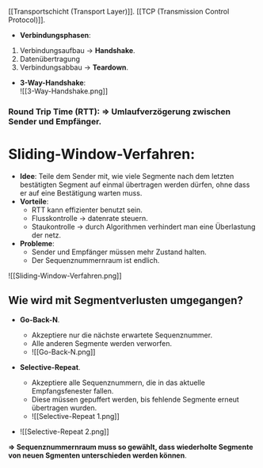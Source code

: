 [[Transportschicht (Transport Layer)]].
[[TCP (Transmission Control Protocol)]].

- **Verbindungsphasen**:
1. Verbindungsaufbau -> **Handshake**.
2. Datenübertragung
3. Verbindungsabbau -> **Teardown**.

- **3-Way-Handshake**:	
![[3-Way-Handshake.png]]

### Round Trip Time (RTT): => Umlaufverzögerung zwischen Sender und Empfänger.

# Sliding-Window-Verfahren:
- **Idee**: Teile dem Sender mit, wie viele Segmente nach dem letzten bestätigten Segment auf einmal übertragen werden dürfen, ohne dass er auf eine Bestätigung warten muss.
- **Vorteile**: 
	- RTT kann effizienter benutzt sein.
	- Flusskontrolle -> datenrate steuern.
	- Staukontrolle -> durch Algorithmen verhindert man eine Überlastung der netz.
- **Probleme**:
	- Sender und Empfänger müssen mehr Zustand halten.
	- Der Sequenznummernraum ist endlich.

![[Sliding-Window-Verfahren.png]]

## Wie wird mit Segmentverlusten umgegangen?
- **Go-Back-N**.
	- Akzeptiere nur die nächste erwartete Sequenznummer.
	- Alle anderen Segmente werden verworfen.
	- ![[Go-Back-N.png]]

- **Selective-Repeat**.
	- Akzeptiere alle Sequenznummern, die in das aktuelle Empfangsfenester fallen.
	- Diese müssen gepuffert werden, bis fehlende Segmente erneut übertragen wurden.
	- ![[Selective-Repeat 1.png]]
- ![[Selective-Repeat 2.png]]

**=> Sequenznummernraum muss so gewählt, dass wiederholte Segmente von neuen Sgmenten unterschieden werden können**.

